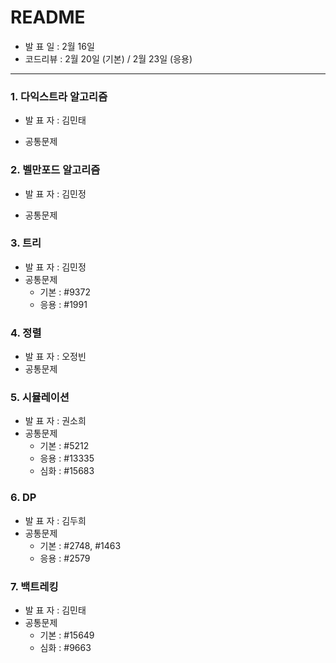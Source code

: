 # README

- 발  표  일 : 2월 16일
- 코드리뷰 : 2월 20일 (기본) / 2월 23일 (응용)  

<hr></hr>

### 1. **다익스트라 알고리즘**

- 발  표  자 : 김민태

- 공통문제 

  


### 2. **벨만포드 알고리즘**

- 발  표  자 : 김민정

- 공통문제 

  

### 3. **트리**

- 발  표  자 : 김민정
- 공통문제
  - 기본 : #9372
  - 응용 : #1991



### 4. **정렬**

- 발  표  자 : 오정빈
- 공통문제 



### 5. **시뮬레이션**

- 발  표  자 : 권소희
- 공통문제
  - 기본 : #5212
  - 응용 : #13335
  - 심화 : #15683



### 6. **DP**

- 발  표  자 : 김두희
- 공통문제
  - 기본 : #2748, #1463
  - 응용 : #2579



### 7. **백트레킹**

- 발  표  자 : 김민태
- 공통문제
  - 기본 : #15649
  - 심화 : #9663
